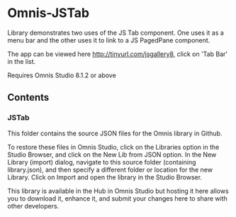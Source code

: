 # Omnis-JSTab
Library demonstrates two uses of the JS Tab component.  One uses it as a menu bar and the other uses it to link to a JS PagedPane component.

The app can be viewed here http://tinyurl.com/jsgallery8, click on 'Tab Bar' in the list.

Requires Omnis Studio 8.1.2 or above

## Contents
### JSTab

This folder contains the source JSON files for the Omnis library in Github. 

To restore these files in Omnis Studio, click on the Libraries option in the Studio Browser, and click on the New Lib from JSON option. In the New Library (import) dialog, navigate to this source folder (containing library.json), and then specify a different folder or location for the new Library. Click on Import and open the library in the Studio Browser. 

This library is available in the Hub in Omnis Studio but hosting it here allows you to download it, enhance it, and submit your changes here to share with other developers.

